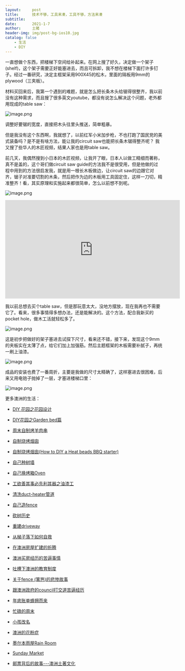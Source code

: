 ```yaml
---
layout:     post
title:      技术不够，工具来凑，工具不够，方法来凑
subtitle:   
date:       2021-1-7
author:     土猪
header-img: img/post-bg-ios10.jpg
catalog: false
    - 生活
    - DIY
---
```



一直想做个东西，把楼梯下空间给补起来。在网上搜了好久，决定做一个架子(shelf)，这个架子需要正好能塞进去，而且可拆卸，我不想在楼梯下面打许多钉子。经过一番研究，决定主框架采用900X45的松木，里面的隔板用9mm的plywood（三夹板）。


材料买回来后，我第一个遇到的难题，就是怎么把长条木头给锯得很整齐，我以前没有这种需求，而且搜了很多英文youtube，都没有说怎么解决这个问题，老外都用现成的table saw：


![image.png](https://images.hive.blog/DQmemQ2FjaEAg8PkAGd1MdkpxEHB7ARVT8pwhMyKwzkA85z/image.png)

调整好要锯的宽度，直接把木头往里头推送，简单粗暴。


但是我没有这个东西啊，我就想了，以前红军小米加步枪，不也打跑了国民党的美式装备吗？是不是有啥方法，能让我的circuit saw也能把长条木锯得整齐呢？ 我又搜了些华人的木匠视频，结果人家也是用table saw。


前几天，我偶然搜到小日本的木匠视频，让我开了眼，日本人以做工精细而著称，真不是盖的，这个哥们做circuit saw guide的方法我不是很受用，但是他做的过程中用到的方法很启发我，就是用一根长木板做边，让circuit saw的边跟它对齐，锯子对准要切割的木条，然后把作为边的木板用工具固定住，这样一刀切，精准整齐！看，其实原理和实施起来都很简单，怎么以前想不到呢。


![image.png](https://images.hive.blog/DQmNm6pYYvnLyeP1mxkdJx8akuqpD7ghWBNK2tMWZkrEwEn/image.png)

<iframe width="560" height="315" src="https://www.youtube.com/embed/-GgvUY7mALY" frameborder="0" allow="accelerometer; autoplay; clipboard-write; encrypted-media; gyroscope; picture-in-picture" allowfullscreen></iframe>


我以前总想去买个table saw，但是那玩意太大，没地方摆放，现在我再也不需要它了。看来，很多事情得多想办法，还是能解决的。这个方法，配合我新买的pocket hole，做木工活就轻松多了。


![image.png](https://images.hive.blog/DQmULrtRnZwM3MhB8cifPmybCGBnGHXt7Hv3fhozy85MWMb/image.png)


这是初步把做好的架子塞进去试探下尺寸，看来还不错，接下来，发现这个9mm的夹板实在太薄了点，给它们加上加强筋。然后主题框架的木板需要补腻子，再统一刷上油漆。

![image.png](https://images.hive.blog/DQmYtpVJsSa8gD83Br8LtRHRWzJQinyP1xZghk7rp23XtNg/image.png)


成品的安装也费了一番周折，主要是我做的尺寸太精确了，这样塞进去很困难，后来又用电铇子抛掉了一层，才塞进楼梯口里：


![image.png](https://images.hive.blog/DQmVNVpY2XwCQvTGFfTRSntUXomZUCYSa9HyMHs94KT6Vvg/image.png)












更多澳洲的生活：

- [DIY 花园之花园设计](http://livinginau.life/2020/03/30/diy-garden-design/)

- [DIY花园之Garden bed篇](http://livinginau.life/2020/04/17/diy-garden-bed/)

- [周末自制烤羊肉串](http://livinginau.life/2014/03/03/%E5%91%A8%E6%9C%AB%E8%87%AA%E5%88%B6%E7%83%A4%E7%BE%8A%E8%82%89%E4%B8%B2/)

- [自制烧烤烟囱](http://livinginau.life/2014/02/20/%E8%87%AA%E5%88%B6%E7%83%A7%E7%83%A4%E7%83%9F%E5%9B%B1/)

- [自制烧烤烟囱(How to DIY a Heat beads BBQ starter)](https://steemit.com/life/@chenlocus/how-to-diy-a-heat-beads-bbq-starter)

- [自己种树墙](http://livinginau.life/2020/03/10/%E8%87%AA%E5%B7%B1%E7%A7%8D%E6%A0%91%E5%A2%99/)

- [自己换烤箱Oven](http://livinginau.life/2020/02/12/%E8%87%AA%E5%B7%B1%E6%8D%A2oven/)

- [工欲善其事必先利其器之油漆工](http://livinginau.life/2020/04/13/%E5%B7%A5%E6%AC%B2%E5%96%84%E5%85%B6%E4%BA%8B%E5%BF%85%E5%85%88%E5%88%A9%E5%85%B6%E5%99%A8%E4%B9%8B%E6%B2%B9%E6%BC%86%E5%B7%A5/)

- [清洗duct-heater管道](http://livinginau.life/2020/04/08/%E8%87%AA%E5%B7%B1%E5%8A%A8%E6%89%8B%E6%B8%85%E6%B4%97duct-heater%E7%AE%A1%E9%81%93/)

- [自己造fence](http://livinginau.life/2020/01/06/%E7%BB%88%E4%BA%8E%E9%80%A0%E5%A5%BD%E4%BA%86fence/)

- [砍树历史](http://livinginau.life/2019/12/29/%E7%A0%8D%E6%A0%91%E5%8E%86%E5%8F%B2/)

- [重建driveway](http://livinginau.life/2020/04/26/rebuild-driveway/)

- [从梯子落下如何自救](http://livinginau.life/2020/03/21/%E4%BB%8E%E6%A2%AF%E5%AD%90%E8%90%BD%E4%B8%8B%E5%A6%82%E4%BD%95%E8%87%AA%E6%95%91/)

- [在澳洲房屋扩建的折腾](http://livinginau.life/2020/03/26/%E5%9C%A8%E6%BE%B3%E6%B4%B2%E6%88%BF%E5%B1%8B%E6%89%A9%E5%BB%BA%E7%9A%84%E6%8A%98%E8%85%BE/)

- [澳洲买房经历的苦逼事情](http://livinginau.life/2019/12/18/%E6%BE%B3%E6%B4%B2%E4%B9%B0%E6%88%BF%E7%BB%8F%E5%8E%86%E7%9A%84%E8%8B%A6%E9%80%BC%E4%BA%8B%E6%83%85/)
  
- 
  [吐槽下澳洲的教育制度](http://livinginau.life/2019/12/13/%E5%90%90%E6%A7%BD%E6%BE%B3%E6%B4%B2%E6%95%99%E8%82%B2%E5%88%B6%E5%BA%A6/)

- [关于fence (篱笆)的悲惨故事](http://livinginau.life/2019/12/01/%E5%85%B3%E4%BA%8Efence%E7%9A%84%E6%82%B2%E6%83%A8%E6%95%85%E4%BA%8B/)

- [跟澳洲政府的council打交道苦逼经历](http://livinginau.life/2019/11/29/%E8%B7%9F%E6%BE%B3%E6%B4%B2%E6%94%BF%E5%BA%9C%E7%9A%84council%E6%89%93%E4%BA%A4%E9%81%93%E8%8B%A6%E9%80%BC%E7%BB%8F%E5%8E%86/)

- [年底账单蜂拥而来](http://livinginau.life/2019/11/29/%E8%B4%A6%E5%8D%95%E8%9C%82%E6%8B%A5%E8%80%8C%E6%9D%A5/)

- [忙碌的周末](http://livinginau.life/2019/11/12/%E5%BF%99%E7%A2%8C%E7%9A%84%E5%91%A8%E6%9C%AB/)

- [小孩改名](http://livinginau.life/2019/11/10/%E5%B0%8F%E5%AD%A9%E6%94%B9%E5%90%8D/)

- [澳洲的花粉症](http://livinginau.life/2018/08/10/%E6%BE%B3%E6%B4%B2%E7%9A%84%E8%8A%B1%E7%B2%89%E7%97%87/)

- [墨尔本雨屋Rain Room](http://livinginau.life/2020/01/13/rain-room/)

- [Sunday Market](http://livinginau.life/2020/01/12/Sunday-Market/)

- [邮票背后的故事---澳洲土著文化](http://livinginau.life/2018/07/10/%E9%82%AE%E7%A5%A8%E8%83%8C%E5%90%8E%E7%9A%84%E6%95%85%E4%BA%8B/)